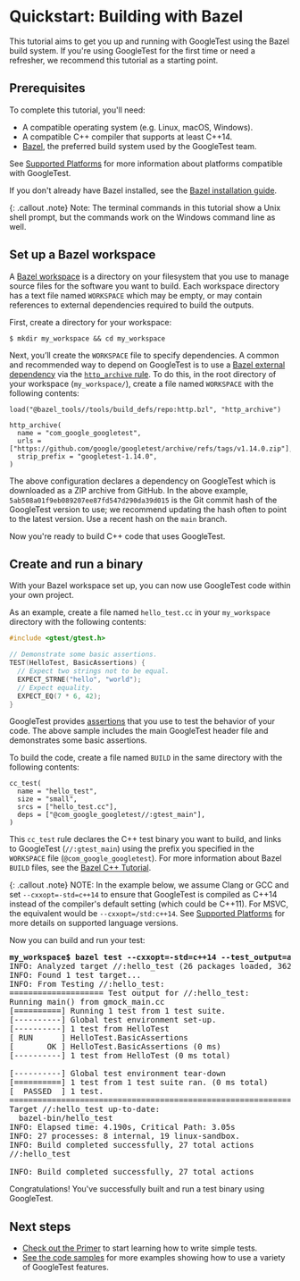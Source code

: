 # Quickstart: Building with Bazel

This tutorial aims to get you up and running with GoogleTest using the Bazel
build system. If you're using GoogleTest for the first time or need a refresher,
we recommend this tutorial as a starting point.

## Prerequisites

To complete this tutorial, you'll need:

*   A compatible operating system (e.g. Linux, macOS, Windows).
*   A compatible C++ compiler that supports at least C++14.
*   [Bazel](https://bazel.build/), the preferred build system used by the
    GoogleTest team.

See [Supported Platforms](platforms.md) for more information about platforms
compatible with GoogleTest.

If you don't already have Bazel installed, see the
[Bazel installation guide](https://bazel.build/install).

{: .callout .note} Note: The terminal commands in this tutorial show a Unix
shell prompt, but the commands work on the Windows command line as well.

## Set up a Bazel workspace

A
[Bazel workspace](https://docs.bazel.build/versions/main/build-ref.html#workspace)
is a directory on your filesystem that you use to manage source files for the
software you want to build. Each workspace directory has a text file named
`WORKSPACE` which may be empty, or may contain references to external
dependencies required to build the outputs.

First, create a directory for your workspace:

```
$ mkdir my_workspace && cd my_workspace
```

Next, you’ll create the `WORKSPACE` file to specify dependencies. A common and
recommended way to depend on GoogleTest is to use a
[Bazel external dependency](https://docs.bazel.build/versions/main/external.html)
via the
[`http_archive` rule](https://docs.bazel.build/versions/main/repo/http.html#http_archive).
To do this, in the root directory of your workspace (`my_workspace/`), create a
file named `WORKSPACE` with the following contents:

```
load("@bazel_tools//tools/build_defs/repo:http.bzl", "http_archive")

http_archive(
  name = "com_google_googletest",
  urls = ["https://github.com/google/googletest/archive/refs/tags/v1.14.0.zip"],
  strip_prefix = "googletest-1.14.0",
)
```

The above configuration declares a dependency on GoogleTest which is downloaded
as a ZIP archive from GitHub. In the above example,
`5ab508a01f9eb089207ee87fd547d290da39d015` is the Git commit hash of the
GoogleTest version to use; we recommend updating the hash often to point to the
latest version. Use a recent hash on the `main` branch.

Now you're ready to build C++ code that uses GoogleTest.

## Create and run a binary

With your Bazel workspace set up, you can now use GoogleTest code within your
own project.

As an example, create a file named `hello_test.cc` in your `my_workspace`
directory with the following contents:

```cpp
#include <gtest/gtest.h>

// Demonstrate some basic assertions.
TEST(HelloTest, BasicAssertions) {
  // Expect two strings not to be equal.
  EXPECT_STRNE("hello", "world");
  // Expect equality.
  EXPECT_EQ(7 * 6, 42);
}
```

GoogleTest provides [assertions](primer.md#assertions) that you use to test the
behavior of your code. The above sample includes the main GoogleTest header file
and demonstrates some basic assertions.

To build the code, create a file named `BUILD` in the same directory with the
following contents:

```
cc_test(
  name = "hello_test",
  size = "small",
  srcs = ["hello_test.cc"],
  deps = ["@com_google_googletest//:gtest_main"],
)
```

This `cc_test` rule declares the C++ test binary you want to build, and links to
GoogleTest (`//:gtest_main`) using the prefix you specified in the `WORKSPACE`
file (`@com_google_googletest`). For more information about Bazel `BUILD` files,
see the
[Bazel C++ Tutorial](https://docs.bazel.build/versions/main/tutorial/cpp.html).

{: .callout .note}
NOTE: In the example below, we assume Clang or GCC and set `--cxxopt=-std=c++14`
to ensure that GoogleTest is compiled as C++14 instead of the compiler's default
setting (which could be C++11). For MSVC, the equivalent would be
`--cxxopt=/std:c++14`. See [Supported Platforms](platforms.md) for more details
on supported language versions.

Now you can build and run your test:

<pre>
<strong>my_workspace$ bazel test --cxxopt=-std=c++14 --test_output=all //:hello_test</strong>
INFO: Analyzed target //:hello_test (26 packages loaded, 362 targets configured).
INFO: Found 1 test target...
INFO: From Testing //:hello_test:
==================== Test output for //:hello_test:
Running main() from gmock_main.cc
[==========] Running 1 test from 1 test suite.
[----------] Global test environment set-up.
[----------] 1 test from HelloTest
[ RUN      ] HelloTest.BasicAssertions
[       OK ] HelloTest.BasicAssertions (0 ms)
[----------] 1 test from HelloTest (0 ms total)

[----------] Global test environment tear-down
[==========] 1 test from 1 test suite ran. (0 ms total)
[  PASSED  ] 1 test.
================================================================================
Target //:hello_test up-to-date:
  bazel-bin/hello_test
INFO: Elapsed time: 4.190s, Critical Path: 3.05s
INFO: 27 processes: 8 internal, 19 linux-sandbox.
INFO: Build completed successfully, 27 total actions
//:hello_test                                                     PASSED in 0.1s

INFO: Build completed successfully, 27 total actions
</pre>

Congratulations! You've successfully built and run a test binary using
GoogleTest.

## Next steps

*   [Check out the Primer](primer.md) to start learning how to write simple
    tests.
*   [See the code samples](samples.md) for more examples showing how to use a
    variety of GoogleTest features.
